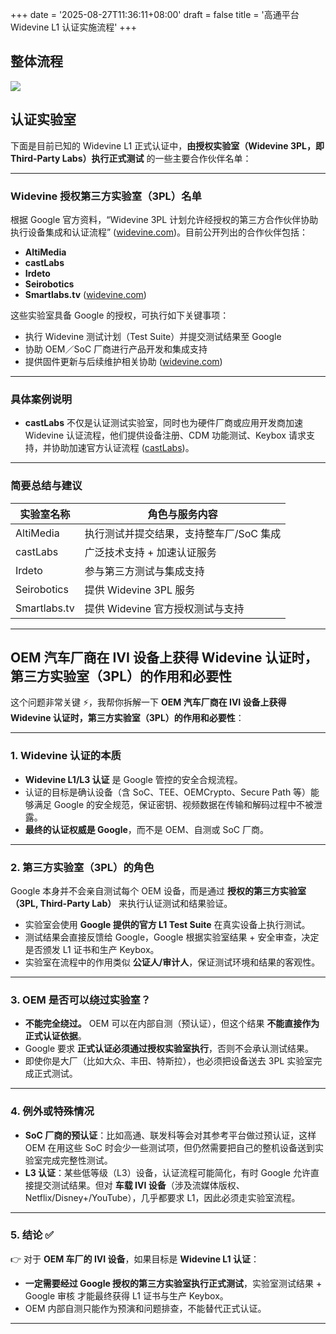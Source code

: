 +++
date = '2025-08-27T11:36:11+08:00'
draft = false
title = '高通平台 Widevine L1 认证实施流程'
+++

## 整体流程

![](/ethenslab/images/widevine-L1-verification-process.png)

## 认证实验室

下面是目前已知的 Widevine L1 正式认证中，**由授权实验室（Widevine 3PL，即 Third-Party Labs）执行正式测试** 的一些主要合作伙伴名单：

---

### Widevine 授权第三方实验室（3PL）名单

根据 Google 官方资料，“Widevine 3PL 计划允许经授权的第三方合作伙伴协助执行设备集成和认证流程” ([widevine.com][1])。目前公开列出的合作伙伴包括：

* **AltiMedia**
* **castLabs**
* **Irdeto**
* **Seirobotics**
* **Smartlabs.tv** ([widevine.com][1])

这些实验室具备 Google 的授权，可执行如下关键事项：

* 执行 Widevine 测试计划（Test Suite）并提交测试结果至 Google
* 协助 OEM／SoC 厂商进行产品开发和集成支持
* 提供固件更新与后续维护相关协助 ([widevine.com][1])


---

### 具体案例说明

* **castLabs** 不仅是认证测试实验室，同时也为硬件厂商或应用开发商加速 Widevine 认证流程，他们提供设备注册、CDM 功能测试、Keybox 请求支持，并协助加速官方认证流程 ([castLabs][2])。

---

### 简要总结与建议

| 实验室名称        | 角色与服务内容                |
| ------------ | ---------------------- |
| AltiMedia    | 执行测试并提交结果，支持整车厂/SoC 集成 |
| castLabs     | 广泛技术支持 + 加速认证服务        |
| Irdeto       | 参与第三方测试与集成支持           |
| Seirobotics  | 提供 Widevine 3PL 服务     |
| Smartlabs.tv | 提供 Widevine 官方授权测试与支持  |

---

[1]: https://www.widevine.com/solutions/widevine-3pl?utm_source=chatgpt.com "Widevine Third Party Labs (3PL)"
[2]: https://castlabs.com/widevine-certification/?utm_source=chatgpt.com "Widevine CDM Device & App Certification - castLabs"

## OEM 汽车厂商在 IVI 设备上获得 Widevine 认证时，第三方实验室（3PL）的作用和必要性

这个问题非常关键 ⚡，我帮你拆解一下 **OEM 汽车厂商在 IVI 设备上获得 Widevine 认证时，第三方实验室（3PL）的作用和必要性**：

---

### 1. Widevine 认证的本质

* **Widevine L1/L3 认证** 是 Google 管控的安全合规流程。
* 认证的目标是确认设备（含 SoC、TEE、OEMCrypto、Secure Path 等）能够满足 Google 的安全规范，保证密钥、视频数据在传输和解码过程中不被泄露。
* **最终的认证权威是 Google**，而不是 OEM、自测或 SoC 厂商。

---

### 2. 第三方实验室（3PL）的角色

Google 本身并不会亲自测试每个 OEM 设备，而是通过 **授权的第三方实验室（3PL, Third-Party Lab）** 来执行认证测试和结果验证。

* 实验室会使用 **Google 提供的官方 L1 Test Suite** 在真实设备上执行测试。
* 测试结果会直接反馈给 Google，Google 根据实验室结果 + 安全审查，决定是否颁发 L1 证书和生产 Keybox。
* 实验室在流程中的作用类似 **公证人/审计人**，保证测试环境和结果的客观性。

---

### 3. OEM 是否可以绕过实验室？

* **不能完全绕过。**
  OEM 可以在内部自测（预认证），但这个结果 **不能直接作为正式认证依据**。
* Google 要求 **正式认证必须通过授权实验室执行**，否则不会承认测试结果。
* 即使你是大厂（比如大众、丰田、特斯拉），也必须把设备送去 3PL 实验室完成正式测试。

---

### 4. 例外或特殊情况

* **SoC 厂商的预认证**：比如高通、联发科等会对其参考平台做过预认证，这样 OEM 在用这些 SoC 时会少一些测试项，但仍然需要把自己的整机设备送到实验室完成完整性测试。
* **L3 认证**：某些低等级（L3）设备，认证流程可能简化，有时 Google 允许直接提交测试结果。但对 **车载 IVI 设备**（涉及流媒体版权、Netflix/Disney+/YouTube），几乎都要求 L1，因此必须走实验室流程。

---

### 5. 结论 ✅

👉 对于 **OEM 车厂的 IVI 设备**，如果目标是 **Widevine L1 认证**：

* **一定需要经过 Google 授权的第三方实验室执行正式测试**，实验室测试结果 + Google 审核 才能最终获得 L1 证书与生产 Keybox。
* OEM 内部自测只能作为预演和问题排查，不能替代正式认证。

---

